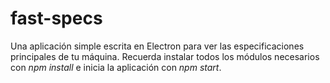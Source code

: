 # fast-specs
Una aplicación simple escrita en Electron para ver las especificaciones principales de tu máquina. Recuerda instalar todos los módulos necesarios con *npm install* e inicia la aplicación con *npm start*.
